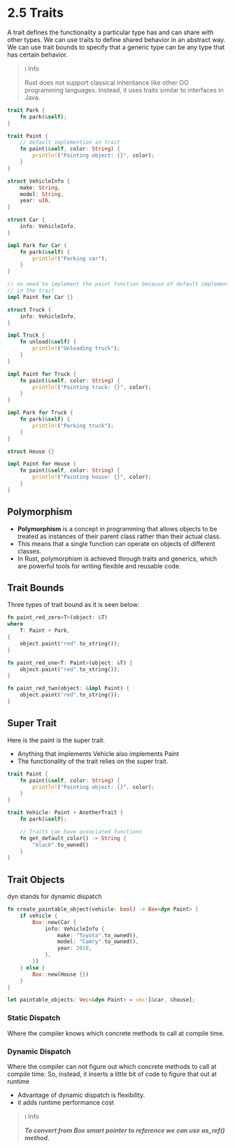 # 2.5 Traits

A trait defines the functionality a particular type has and can share with other types. We can use traits to define shared behavior in an abstract way. We can use trait bounds to specify that a generic type can be any type that has certain behavior.

> ℹ️ Info
>
> Rust does not support classical inheritance like other OO programming languages. Instead, it uses traits similar to interfaces in Java.

```rust
trait Park {
    fn park(&self);
}

trait Paint {
    // default implemention in trait
    fn paint(&self, color: String) {
        println!("Painting object: {}", color);
    }
}

struct VehicleInfo {
    make: String,
    model: String,
    year: u16,
}

struct Car {
    info: VehicleInfo,
}

impl Park for Car {
    fn park(&self) {
        println!("Parking car");
    }
}

// no need to implement the paint function because of default implementaion
// in the trait
impl Paint for Car {}

struct Truck {
    info: VehicleInfo,
}

impl Truck {
    fn unload(&self) {
        println!("Unloading truck");
    }
}

impl Paint for Truck {
    fn paint(&self, color: String) {
        println!("Painting truck: {}", color);
    }
}

impl Park for Truck {
    fn park(&self) {
        println!("Parking truck");
    }
}

struct House {}

impl Paint for House {
    fn paint(&self, color: String) {
        println!("Painting house: {}", color);
    }
}
```

## Polymorphism

- **Polymorphism** is a concept in programming that allows objects to be treated as instances of their parent class rather than their actual class.
- This means that a single function can operate on objects of different classes.
- In Rust, polymorphism is achieved through traits and generics, which are powerful tools for writing flexible and reusable code.

## Trait Bounds

Three types of trait bound as it is seen below:

```rust
fn paint_red_zero<T>(object: &T)
where
    T: Paint + Park,
{
    object.paint("red".to_string());
}

fn paint_red_one<T: Paint>(object: &T) {
    object.paint("red".to_string());
}

fn paint_red_two(object: &impl Paint) {
    object.paint("red".to_string());
}
```

## Super Trait

Here is the paint is the super trait.

- Anything that implements Vehicle also implements Paint
- The functionality of the trait relies on the super trait.

```rust
trait Paint {
    fn paint(&self, color: String) {
        println!("Painting object: {}", color);
    }
}

trait Vehicle: Paint + AnotherTrait {
    fn park(&self);

    // Traits can have associated functions
    fn get_default_color() -> String {
        "black".to_owned()
    }
}
```

## Trait Objects

dyn stands for dynamic dispatch

```rust
fn create_paintable_object(vehicle: bool) -> Box<dyn Paint> {
    if vehicle {
        Box::new(Car {
            info: VehicleInfo {
                make: "Toyota".to_owned(),
                model: "Camry".to_owned(),
                year: 2018,
            },
        })
    } else {
        Box::new(House {})
    }
}

let paintable_objects: Vec<&dyn Paint> = vec![&car, &house];
```

### Static Dispatch

Where the compiler knows which concrete methods to call at compile time.

### Dynamic Dispatch

Where the compiler can not figure out which concrete methods to call at compile time. So, instead, it inserts a little bit of code to figure that out at runtime

- Advantage of dynamic dispatch is flexibility.
- it adds runtime performance cost

> ℹ️ Info
>
> **_To convert from Box smart pointer to reference we can use as_ref() method._**
